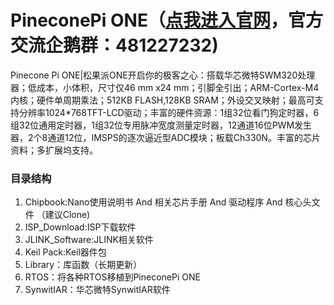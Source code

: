 # PineconePi ONE（[点我进入官网](http://www.pineconepi.cn)，官方交流企鹅群：481227232)
Pinecone Pi ONE|松果派ONE开启你的极客之心：搭载华芯微特SWM320处理器；低成本，小体积，尺寸仅46 mm x24 mm；引脚全引出；ARM-Cortex-M4内核；硬件单周期乘法；512KB FLASH,128KB SRAM；外设交叉映射；最高可支持分辨率1024*768TFT-LCD驱动；丰富的硬件资源：1组32位看门狗定时器，6组32位通用定时器，1组32位专用脉冲宽度测量定时器，12通道16位PWM发生器，2个8通道12位，IMSPS的逐次逼近型ADC模块；板载Ch330N。丰富的芯片资料；多扩展坞支持。

###  **目录结构** 

1. Chipbook:Nano使用说明书 And 相关芯片手册 And 驱动程序 And 核心头文件 （建议Clone)
2. ISP_Download:ISP下载软件
3. JLINK_Software:JLINK相关软件
4. Keil Pack:Keil器件包
5. Library：库函数（长期更新）
6. RTOS：将各种RTOS移植到PineconePi ONE
7. SynwitIAR：华芯微特SynwitIAR软件